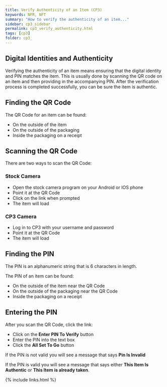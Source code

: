 ```yaml
---
title: Verify Authenticity of an Item (CP3)
keywords: NFR, NFT
summary: "How to verify the authenticity of an item..."
sidebar: cp3_sidebar
permalink: cp3_verify_authenticity.html
tags: [cp3]
folder: cp3_
---
```


## Digital Identities and Authenticity

Verifying the authenticity of an item means ensuring that the digital identity and PIN matches the item.   This is usually done by scanning the QR code on an item and then providing in the accompanying PIN.  After the  verification process is completed successfully, you can be sure the item is authentic.

## Finding the QR Code

The QR Code for an item can be found:

* On the outside of the item
* On the outside of the packaging
* Inside the packaging on a receipt

## Scanning the QR Code

There are two ways to scan the QR Code:

### Stock Camera

* Open the stock camera program on your Android or IOS phone
* Point it at the QR Code
* Click on the link when prompted
* The item will load

### CP3 Camera

* Log in to CP3 with your username and password
* Point it at the QR Code
* The item will load

## Finding the PIN

The PIN is an alphanumeric string that is 6 characters in length.

The PIN of an item can be found:

* On the outside of the item near the QR Code
* On the outside of the packaging near the QR Code
* Inside the packaging on a receipt

## Entering the PIN

After you scan the QR Code, click the link:

* Click on the **Enter PIN To Verify** button
* Enter the PIN into the text box
* Click the **All Set To Go** button

If the PIN is not valid you will see a message that says **Pin Is Invalid**

If the PIN is valid you will see a message that says either **This Item Is Authentic** or **This Item is already taken**.  

{% include links.html %}
